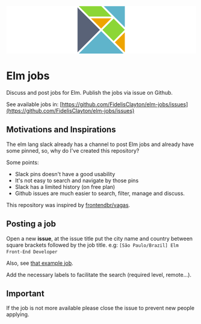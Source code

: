 ![Elm Logo](images/elm-jobs-header.png)
# Elm jobs
Discuss and post jobs for Elm. Publish the jobs via issue on Github.

See available jobs in: [https://github.com/FidelisClayton/elm-jobs/issues](https://github.com/FidelisClayton/elm-jobs/issues)

## Motivations and Inspirations
The elm lang slack already has a channel to post Elm jobs and already have some pinned, so, why do I've created this repository?

Some points:
- Slack pins doesn't have a good usability
- It's not easy to search and navigate by those pins
- Slack has a limited history (on free plan)
- Github issues are much easier to search, filter, manage and discuss.

This repository was inspired by [frontendbr/vagas](https://github.com/frontendbr/vagas/issues).

## Posting a job
Open a new **issue**, at the issue title put the city name and country between square brackets followed by the job title.
e.g: `[São Paulo/Brazil] Elm Front-End Developer`

Also, see [that example job](https://github.com/FidelisClayton/elm-jobs/issues/1).

Add the necessary labels to facilitate the search (required level, remote...).

## Important
If the job is not more available please close the issue to prevent new people applying.
